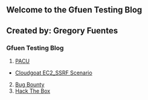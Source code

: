 ## Welcome to the Gfuen Testing Blog
## Created by: Gregory Fuentes


### Gfuen Testing Blog


1. [PACU](#)
  - [Cloudgoat EC2_SSRF Scenario](./PACU/Cloudgoat_EC2_SSRF_Scenario.md)
2. [Bug Bounty](#)
3. [Hack The Box](#)

